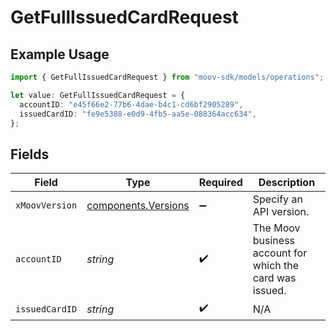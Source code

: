 # GetFullIssuedCardRequest

## Example Usage

```typescript
import { GetFullIssuedCardRequest } from "moov-sdk/models/operations";

let value: GetFullIssuedCardRequest = {
  accountID: "e45f66e2-77b6-4dae-b4c1-cd6bf2905289",
  issuedCardID: "fe9e5388-e0d9-4fb5-aa5e-088364acc634",
};
```

## Fields

| Field                                                      | Type                                                       | Required                                                   | Description                                                |
| ---------------------------------------------------------- | ---------------------------------------------------------- | ---------------------------------------------------------- | ---------------------------------------------------------- |
| `xMoovVersion`                                             | [components.Versions](../../models/components/versions.md) | :heavy_minus_sign:                                         | Specify an API version.                                    |
| `accountID`                                                | *string*                                                   | :heavy_check_mark:                                         | The Moov business account for which the card was issued.   |
| `issuedCardID`                                             | *string*                                                   | :heavy_check_mark:                                         | N/A                                                        |